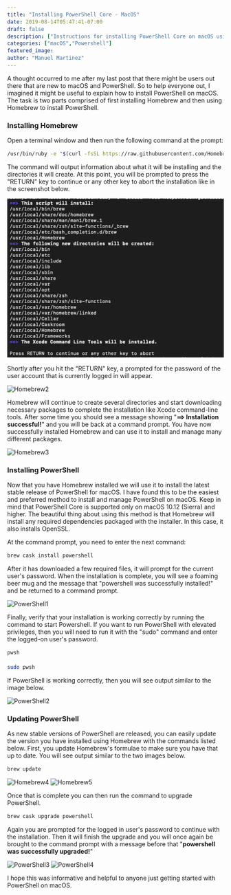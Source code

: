 ```yaml
---
title: "Installing PowerShell Core - MacOS"
date: 2019-08-14T05:47:41-07:00
draft: false
description: ["Instructions for installing PowerShell Core on macOS using Homebrew"]
categories: ["macOS","Powershell"]
featured_image:
author: "Manuel Martinez"
---
```


A thought occurred to me after my last post that there might be users out there that are new to macOS and PowerShell. So to help everyone out, I imagined it might be useful to explain how to install PowerShell on macOS. The task is two parts comprised of first installing Homebrew and then using Homebrew to install PowerShell.  

### Installing Homebrew  
Open a terminal window and then run the following command at the prompt:  
```bash
/usr/bin/ruby -e "$(curl -fsSL https://raw.githubusercontent.com/Homebrew/install/master/install)"
```  
The command will output information about what it will be installing and the directories it will create. At this point, you will be prompted to press the "RETURN" key to continue or any other key to abort the installation like in the screenshot below.  

![Homebrew1](../images/2019/2019-08/Homebrew1.png)

Shortly after you hit the "RETURN" key, a prompted for the password of the user account that is currently logged in will appear.  

![Homebrew2](/images/2019/2019-08/Homebrew2.png)

Homebrew will continue to create several directories and start downloading necessary packages to complete the installation like Xcode command-line tools. After some time you should see a message showing "**==> Installation successful!**" and you will be back at a command prompt. You have now successfully installed Homebrew and can use it to install and manage many different packages.

![Homebrew3](/img/2019/2019-08/Homebrew3.png)

### Installing PowerShell
Now that you have Homebrew installed we will use it to install the latest stable release of PowerShell for macOS. I have found this to be the easiest and preferred method to install and manage PowerShell on macOS. Keep in mind that PowerShell Core is supported only on macOS 10.12 (Sierra) and higher. The beautiful thing about using this method is that Homebrew will install any required dependencies packaged with the installer. In this case, it also installs OpenSSL.  

At the command prompt, you need to enter the next command:
```bash
brew cask install powershell
```
After it has downloaded a few required files, it will prompt for the current user's password. When the installation is complete, you will see a foaming beer mug and the message that "powershell was successfully installed!" and be returned to a command prompt.

![PowerShell1](/img/2019/2019-08/PowerShell1.png)

Finally, verify that your installation is working correctly by running the command to start Powershell. If you want to run PowerShell with elevated privileges, then you will need to run it with the "sudo" command and enter the logged-on user's password.
```bash
pwsh

sudo pwsh
```
If PowerShell is working correctly, then you will see output similar to the image below.

![PowerShell2](/img/2019/2019-08/PowerShell2.png)

### Updating PowerShell
As new stable versions of PowerShell are released, you can easily update the version you have installed using Homebrew with the commands listed below. First, you update Homebrew's formulae to make sure you have that up to date. You will see output similar to the two images below.
```bash
brew update
```

![Homebrew4](/img/2019/2019-08/Homebrew4.png)
![Homebrew5](/img/2019/2019-08/Homebrew5.png)

Once that is complete you can then run the command to upgrade PowerShell.
```bash
brew cask upgrade powershell
```

Again you are prompted for the logged in user's password to continue with the installation. Then it will finish the upgrade and you will once again be brought to the command prompt with a message before that "**powershell was successfully upgraded!**"

![PowerShell3](/img/2019/2019-08/PowerShell3.png)
![PowerShell4](/img/2019/2019-08/PowerShell4.png)

I hope this was informative and helpful to anyone just getting started with PowerShell on macOS.